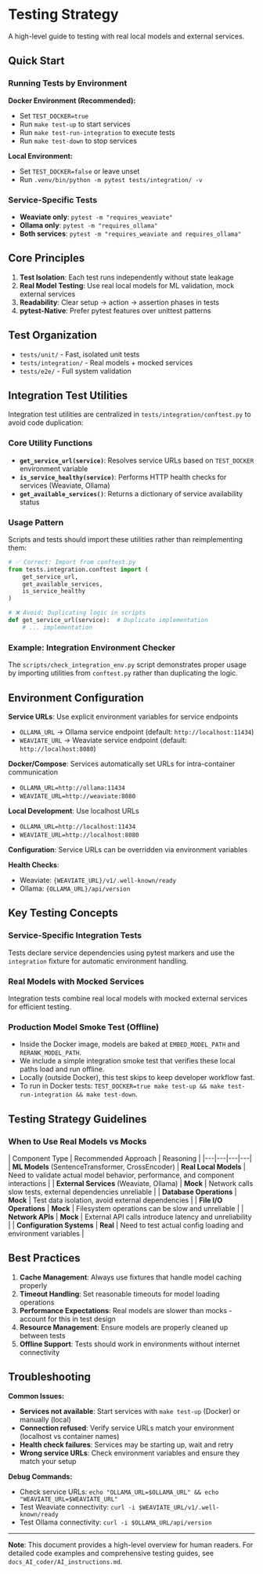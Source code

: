 # Testing Strategy

A high-level guide to testing with real local models and external services.

## Quick Start

### Running Tests by Environment

**Docker Environment (Recommended):**
- Set `TEST_DOCKER=true`
- Run `make test-up` to start services
- Run `make test-run-integration` to execute tests
- Run `make test-down` to stop services

**Local Environment:**
- Set `TEST_DOCKER=false` or leave unset
- Run `.venv/bin/python -m pytest tests/integration/ -v`

### Service-Specific Tests

- **Weaviate only**: `pytest -m "requires_weaviate"`
- **Ollama only**: `pytest -m "requires_ollama"`
- **Both services**: `pytest -m "requires_weaviate and requires_ollama"`

## Core Principles

1. **Test Isolation**: Each test runs independently without state leakage
2. **Real Model Testing**: Use real local models for ML validation, mock external services
3. **Readability**: Clear setup → action → assertion phases in tests
4. **pytest-Native**: Prefer pytest features over unittest patterns

## Test Organization

- `tests/unit/` - Fast, isolated unit tests
- `tests/integration/` - Real models + mocked services
- `tests/e2e/` - Full system validation

## Integration Test Utilities

Integration test utilities are centralized in `tests/integration/conftest.py` to avoid code duplication:

### Core Utility Functions

- **`get_service_url(service)`**: Resolves service URLs based on `TEST_DOCKER` environment variable
- **`is_service_healthy(service)`**: Performs HTTP health checks for services (Weaviate, Ollama)
- **`get_available_services()`**: Returns a dictionary of service availability status

### Usage Pattern

Scripts and tests should import these utilities rather than reimplementing them:

```python
# ✅ Correct: Import from conftest.py
from tests.integration.conftest import (
    get_service_url,
    get_available_services,
    is_service_healthy
)

# ❌ Avoid: Duplicating logic in scripts
def get_service_url(service):  # Duplicate implementation
    # ... implementation
```

### Example: Integration Environment Checker

The `scripts/check_integration_env.py` script demonstrates proper usage by importing utilities from `conftest.py` rather than duplicating the logic.

## Environment Configuration

**Service URLs**: Use explicit environment variables for service endpoints
- `OLLAMA_URL` → Ollama service endpoint (default: `http://localhost:11434`)
- `WEAVIATE_URL` → Weaviate service endpoint (default: `http://localhost:8080`)

**Docker/Compose**: Services automatically set URLs for intra-container communication
- `OLLAMA_URL=http://ollama:11434`
- `WEAVIATE_URL=http://weaviate:8080`

**Local Development**: Use localhost URLs
- `OLLAMA_URL=http://localhost:11434`
- `WEAVIATE_URL=http://localhost:8080`

**Configuration**: Service URLs can be overridden via environment variables

**Health Checks**:
- Weaviate: `{WEAVIATE_URL}/v1/.well-known/ready`
- Ollama: `{OLLAMA_URL}/api/version`

## Key Testing Concepts

### Service-Specific Integration Tests

Tests declare service dependencies using pytest markers and use the `integration` fixture for automatic environment handling.



### Real Models with Mocked Services

Integration tests combine real local models with mocked external services for efficient testing.

### Production Model Smoke Test (Offline)

- Inside the Docker image, models are baked at `EMBED_MODEL_PATH` and `RERANK_MODEL_PATH`.
- We include a simple integration smoke test that verifies these local paths load and run offline.
- Locally (outside Docker), this test skips to keep developer workflow fast.
- To run in Docker tests: `TEST_DOCKER=true make test-up && make test-run-integration && make test-down`.

## Testing Strategy Guidelines

### When to Use Real Models vs Mocks

| Component Type | Recommended Approach | Reasoning |
|---|---|---|---|
| **ML Models** (SentenceTransformer, CrossEncoder) | **Real Local Models** | Need to validate actual model behavior, performance, and component interactions |
| **External Services** (Weaviate, Ollama) | **Mock** | Network calls slow tests, external dependencies unreliable |
| **Database Operations** | **Mock** | Test data isolation, avoid external dependencies |
| **File I/O Operations** | **Mock** | Filesystem operations can be slow and unreliable |
| **Network APIs** | **Mock** | External API calls introduce latency and unreliability |
| **Configuration Systems** | **Real** | Need to test actual config loading and environment variables |

## Best Practices

1. **Cache Management**: Always use fixtures that handle model caching properly
2. **Timeout Handling**: Set reasonable timeouts for model loading operations
3. **Performance Expectations**: Real models are slower than mocks - account for this in test design
4. **Resource Management**: Ensure models are properly cleaned up between tests
5. **Offline Support**: Tests should work in environments without internet connectivity



## Troubleshooting

**Common Issues:**
- **Services not available**: Start services with `make test-up` (Docker) or manually (local)
- **Connection refused**: Verify service URLs match your environment (localhost vs container names)
- **Health check failures**: Services may be starting up, wait and retry
- **Wrong service URLs**: Check environment variables and ensure they match your setup

**Debug Commands:**
- Check service URLs: `echo "OLLAMA_URL=$OLLAMA_URL" && echo "WEAVIATE_URL=$WEAVIATE_URL"`
- Test Weaviate connectivity: `curl -i $WEAVIATE_URL/v1/.well-known/ready`
- Test Ollama connectivity: `curl -i $OLLAMA_URL/api/version`

---

**Note**: This document provides a high-level overview for human readers. For detailed code examples and comprehensive testing guides, see `docs_AI_coder/AI_instructions.md`.

